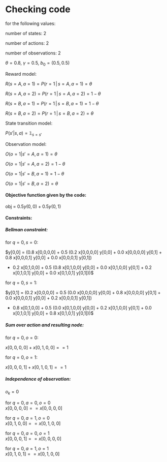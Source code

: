 # Checking code
for the following values:

number of states: 2

number of actions: 2

number of observations: 2

$\theta = 0.8$, $\gamma = 0.5$, $b_0 = (0.5, 0.5)$

Reward model:

$R(s = A, a = 1) = P(r = 1 \,|\, s= A, a=1) = \theta$  

$R(s = A, a = 2) = P(r = 1 \,|\, s= A, a=2) = 1 - \theta$ 

$R(s = B, a = 1) = P(r = 1 \,|\, s= B, a=1) = 1 - \theta$ 

$R(s = B, a = 2) = P(r = 1 \,|\, s= B, a=2) = \theta$ 

State transition model:

$P(s'|s, a) = \mathbb{1}_{s=s'}$ 

Observation model:

$O(o = 1|s' = A,a = 1) = \theta$

$O(o = 1|s' = A,a = 2) = 1 - \theta$

$O(o = 1|s' = B,a = 1) = 1 - \theta$

$O(o = 1|s' = B,a = 2) = \theta$

#### Objective function given by the code:

obj = $0.5 y(0,0) + 0.5 y(0,1)$

#### Constraints:

##### Bellman constraint:

for $q = 0, s = 0$: 

$y[0,0] = (0.8 x[0,0,0,0] + 0.5 (0.2 x[0,0,0,0] y[0,0] + 0.0 x[0,0,0,0] y[0,1] + 0.8 x[0,0,0,1] y[0,0] + 0.0 x[0,0,0,1] y[0,1])  
+ 0.2 x[0,1,0,0] + 0.5 (0.8 x[0,1,0,0] y[0,0] + 0.0 x[0,1,0,0] y[0,1] + 0.2 x[0,1,0,1] y[0,0] + 0.0 x[0,1,0,1] y[0,1]))$

 for $q = 0, s = 1:$
 
 $y[0,1] = (0.2 x[0,0,0,0] + 0.5 (0.0 x[0,0,0,0] y[0,0] + 0.8 x[0,0,0,0] y[0,1] + 0.0 x[0,0,0,1] y[0,0] + 0.2 x[0,0,0,1] y[0,1])  
 + 0.8 x[0,1,0,0] + 0.5 (0.0 x[0,1,0,0] y[0,0] + 0.2 x[0,1,0,0] y[0,1] + 0.0 x[0,1,0,1] y[0,0] + 0.8 x[0,1,0,1] y[0,1]))$

 ##### Sum over action and resulting node:

 for $q = 0, o = 0:$

 $x[0,0,0,0] + x[0,1,0,0] == 1$

 for $q = 0, o = 1:$

 $x[0,0,0,1] + x[0,1,0,1] == 1$

 ##### Independence of observation:

 $o_k = 0$
 
for $q = 0, a = 0, o = 0$  
$x[0,0,0,0] == x[0,0,0,0]$

for $q = 0, a = 1, o = 0$  
$x[0,1,0,0] == x[0,1,0,0]$ 

for $q = 0, a = 0, o = 1$  
$x[0,0,0,1] ==  x[0,0,0,0]$ 

for $q = 0, a = 1, o = 1$  
$x[0,1,0,1] == x[0,1,0,0]$ 
